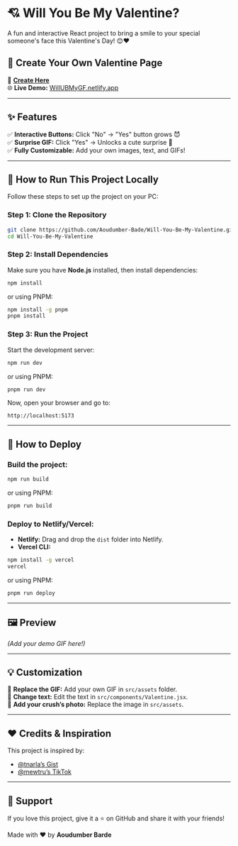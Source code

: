 # 💘 Will You Be My Valentine?

A fun and interactive React project to bring a smile to your special someone's face this Valentine's Day! 😊❤️

## 🎉 Create Your Own Valentine Page

🔗 **[Create Here](https://i143.xyz/create)**  
🌐 **Live Demo:** [WillUBMyGF.netlify.app](https://WillUBMyGF.netlify.app)

---

## ✨ Features

✅ **Interactive Buttons:** Click "No" → "Yes" button grows 😈  
✅ **Surprise GIF:** Click "Yes" → Unlocks a cute surprise 🎉  
✅ **Fully Customizable:** Add your own images, text, and GIFs!  

---

## 🚀 How to Run This Project Locally

Follow these steps to set up the project on your PC:

### **Step 1: Clone the Repository**

```bash
git clone https://github.com/Aoudumber-Bade/Will-You-Be-My-Valentine.git
cd Will-You-Be-My-Valentine
```

### **Step 2: Install Dependencies**

Make sure you have **Node.js** installed, then install dependencies:

```bash
npm install
```

or using PNPM:

```bash
npm install -g pnpm
pnpm install
```

### **Step 3: Run the Project**

Start the development server:

```bash
npm run dev
```

or using PNPM:

```bash
pnpm run dev
```

Now, open your browser and go to:  

```
http://localhost:5173
```

---

## 🚀 How to Deploy

### **Build the project:**

```bash
npm run build
```

or using PNPM:

```bash
pnpm run build
```

### **Deploy to Netlify/Vercel:**

- **Netlify:** Drag and drop the `dist` folder into Netlify.  
- **Vercel CLI:**

```bash
npm install -g vercel
vercel
```

or using PNPM:

```bash
pnpm run deploy
```

---

## 🖼️ Preview

*(Add your demo GIF here!)*

---

## 💡 Customization

🎨 **Replace the GIF:** Add your own GIF in `src/assets` folder.  
📝 **Change text:** Edit the text in `src/components/Valentine.jsx`.  
📸 **Add your crush’s photo:** Replace the image in `src/assets`.  

---

## ❤️ Credits & Inspiration

This project is inspired by:

- [@tnarla’s Gist](https://gist.github.com/tnarla/0c09a11fea366145ba684fe6ebf578c5)
- [@mewtru’s TikTok](https://www.tiktok.com/@mewtru/video/7331131143112166698)

---

## 🙏 Support

If you love this project, give it a ⭐ on GitHub and share it with your friends!  

Made with ❤️ by **Aoudumber Barde**
